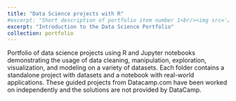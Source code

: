 ```yaml
---
title: "Data Science projects with R"
#excerpt: "Short description of portfolio item number 1<br/><img src='/images/500x300.png'>"
excerpt: "Introduction to the Data Science Portfolio"
collection: portfolio
---
```


Portfolio of data science projects using R and Jupyter notebooks demonstrating the usage of data cleaning, manipulation, exploration, visualization, and modeling on a variety of datasets. Each folder contains a standalone project with datasets and a notebook with real-world applications. These guided projects from Datacamp.com have been worked on independently and the solutions are not provided by DataCamp.
